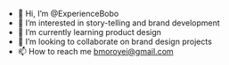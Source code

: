 - 👋 Hi, I’m @ExperienceBobo
- 👀 I’m interested in story-telling and brand development
- 🌱 I’m currently learning product design
- 💞️ I’m looking to collaborate on brand design projects
- 📫 How to reach me bmoroyei@gmail.com

<!---
ExperienceBobo/ExperienceBobo is a ✨ special ✨ repository because its `README.md` (this file) appears on your GitHub profile.
You can click the Preview link to take a look at your changes.
--->
